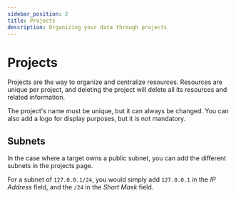 ```yaml
---
sidebar_position: 2
title: Projects
description: Organizing your data through projects
---
```


# Projects

Projects are the way to organize and centralize resources. Resources are unique per project, and deleting the project will delete all its
resources and related information.

The project's name must be unique, but it can always be changed. You can also add a logo for display purposes, but it is not mandatory.

## Subnets

In the case where a target owns a public subnet, you can add the different subnets in the projects page.

For a subnet of `127.0.0.1/24`, you would simply add `127.0.0.1` in the _IP Address_ field, and the `/24` in the _Short Mask_ field.
